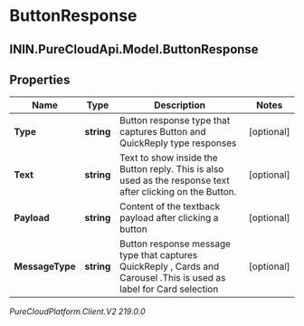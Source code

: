 # ButtonResponse

## ININ.PureCloudApi.Model.ButtonResponse

## Properties

|Name | Type | Description | Notes|
|------------ | ------------- | ------------- | -------------|
| **Type** | **string** | Button response type that captures Button and QuickReply type responses | [optional] |
| **Text** | **string** | Text to show inside the Button reply. This is also used as the response text after clicking on the Button. | [optional] |
| **Payload** | **string** | Content of the textback payload after clicking a button | [optional] |
| **MessageType** | **string** | Button response message type that captures QuickReply , Cards and Carousel .This is used  as label for Card selection | [optional] |



_PureCloudPlatform.Client.V2 219.0.0_
